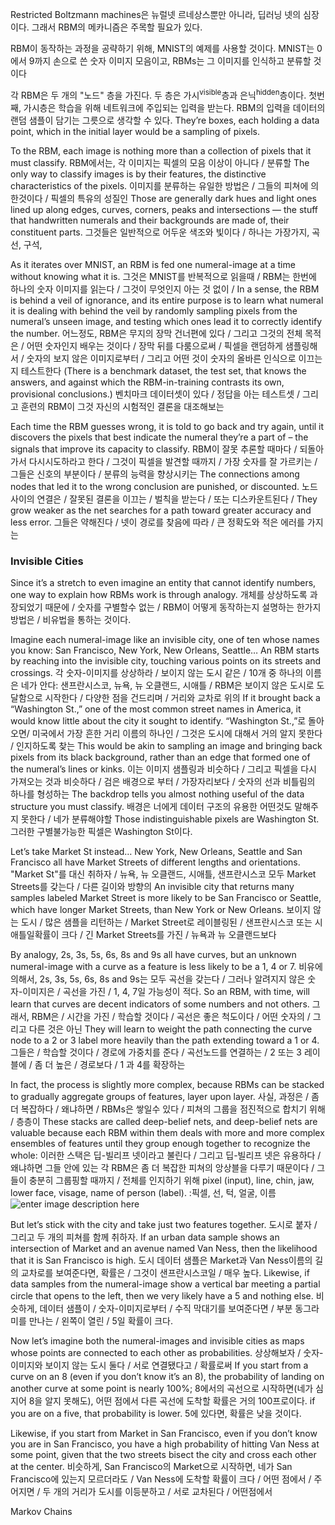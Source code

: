
Restricted Boltzmann machines은 뉴럴넷 르네상스뿐만 아니라, 딥러닝 넷의 심장이다. 그래서 RBM의 메카니즘은 주목할 필요가 있다.

RBM이 동작하는 과정을 공략하기 위해, MNIST의 예제를 사용할 것이다. MNIST는 0에서 9까지 손으로 쓴 숫자 이미지 모음이고, RBMs는 그 이미지를 인식하고 분류할 것이다

각 RBM은 두 개의 "노드" 층을 가진다. 두 층은 가시<sup>visible</sup>층과 은닉<sup>hidden</sup>층이다. 첫번째, 가시층은 학습을 위해 네트워크에 주입되는 입력을 받는다. RBM의 입력을 데이터의 랜덤 샘플이 담기는 그릇으로 생각할 수 있다. They’re boxes, each holding a data point, which in the initial layer would be a sampling of pixels.

To the RBM, each image is nothing more than a collection of pixels that it must classify. 
RBM에서는, 각 이미지는 픽셀의 모음 이상이 아니다 / 분류할
The only way to classify images is by their features, the distinctive characteristics of the pixels. 
이미지를 분류하는 유일한 방법은 / 그들의 피쳐에 의한것이다 / 픽셀의 특유의 성질인
Those are generally dark hues and light ones lined up along edges, curves, corners, peaks and intersections — the stuff that handwritten numerals and their backgrounds are made of, their constituent parts.
그것들은 일반적으로 어두운 색조와 빛이다 / 하나는 가장가지, 곡선, 구석, 

As it iterates over MNIST, an RBM is fed one numeral-image at a time without knowing what it is. 
그것은 MNIST를 반복적으로 읽을때 / RBM는 한번에 하나의 숫자 이미지를 읽는다 / 그것이 무엇인지 아는 것 없이 /
In a sense, the RBM is behind a veil of ignorance, and its entire purpose is to learn what numeral it is dealing with behind the veil by randomly sampling pixels from the numeral’s unseen image, and testing which ones lead it to correctly identify the number. 
어느정도,  RBM은 무지의 장막 건너편에 있다 / 그리고 그것의 전체 목적은 / 어떤 숫자인지 배우는 것이다 / 장막 뒤를 다룸으로써 / 픽셀을 랜덤하게 샘플링해서 / 숫자의 보지 않은 이미지로부터 / 그리고 어떤 것이 숫자의 올바른 인식으로 이끄는지 테스트한다
(There is a benchmark dataset, the test set, that knows the answers, and against which the RBM-in-training contrasts its own, provisional conclusions.)
벤치마크 데이터셋이 있다 / 정답을 아는 테스트셋 / 그리고 훈련의 RBM이 그것 자신의 시험적인 결론을 대조해보는 

Each time the RBM guesses wrong, it is told to go back and try again, until it discovers the pixels that best indicate the numeral they’re a part of – the signals that improve its capacity to classify. 
RBM이 잘못 추론할 때마다 / 되돌아 가서 다시시도하라고 한다 / 그것이 픽셀을 발견할 때까지 / 가장 숫자를 잘 가르키는 / 그들은 신호의 부분이다 / 분류의 능력을 향상시키는 
The connections among nodes that led it to the wrong conclusion are punished, or discounted. 
노드 사이의 연결은 / 잘못된 결론을 이끄는 / 벌칙을 받는다 / 또는 디스카운트된다 /
They grow weaker as the net searches for a path toward greater accuracy and less error.
그들은 약해진다 / 넷이 경로를 찾음에 따라 / 큰 정확도와 적은 에러를 가지는

### Invisible Cities
Since it’s a stretch to even imagine an entity that cannot identify numbers, one way to explain how RBMs work is through analogy.
개체를 상상하도록 과장되었기 때문에 / 숫자를 구별할수 없는 / RBM이 어떻게 동작하는지 설명하는 한가지 방법은 / 비유법을 통하는 것이다.

Imagine each numeral-image like an invisible city, one of ten whose names you know: San Francisco, New York, New Orleans, Seattle… An RBM starts by reaching into the invisible city, touching various points on its streets and crossings. 
각 숫자-이미지를 상상하라 / 보이지 않는 도시 같은 / 10개 중 하나의 이름은 네가 안다: 샌프란시스코, 뉴욕, 뉴 오클랜드, 시애틀 / RBM은 보이지 않은 도시로 도달함으로 시작한다 / 다양한 점을 건드리며 / 거리와 교차로 위의
If it brought back a “Washington St.,” one of the most common street names in America, it would know little about the city it sought to identify. 
“Washington St.,”로 돌아오면/ 미국에서 가장 흔한 거리 이름의 하나인 / 그것은 도시에 대해서 거의 알지 못한다 /  인지하도록 찾는 
This would be akin to sampling an image and bringing back pixels from its black background, rather than an edge that formed one of the numeral’s lines or kinks. 
이는 이미지 샘플링과 비슷하다 / 그리고 픽셀을 다시 가져오는 것과 비슷하다 / 검은 배경으로 부터 / 가장자리보다 / 숫자의 선과 비틀림의 하나를 형성하는 
The backdrop tells you almost nothing useful of the data structure you must classify. 
배경은 너에게 데이터 구조의 유용한 어떤것도 말해주지 못한다 / 네가 분류해야할 
Those indistinguishable pixels are Washington St.
그러한 구별불가능한 픽셀은 Washington St이다.

Let’s take Market St instead… New York, New Orleans, Seattle and San Francisco all have Market Streets of different lengths and orientations.
"Market St"를 대신 취하자 / 뉴욕, 뉴 오클랜드, 시애틀, 샌프란시스코 모두  Market Streets를 갖는다 / 다른 길이와 방향의 
 An invisible city that returns many samples labeled Market Street is more likely to be San Francisco or Seattle, which have longer Market Streets, than New York or New Orleans.
보이지 않는 도시 / 많은 샘플을 리턴하는 / Market Street로 레이블링된 / 샌프란시스코 또는 시애틀일확률이 크다 / 긴 Market Streets를 가진 / 뉴욕과 뉴 오클랜드보다

By analogy, 2s, 3s, 5s, 6s, 8s and 9s all have curves, but an unknown numeral-image with a curve as a feature is less likely to be a 1, 4 or 7. 
비유에 의해서, 2s, 3s, 5s, 6s, 8s and 9s는 모두 곡선을 갖는다 / 그러나 알려지지 않은 숫자-이미지은 / 곡선을 가진 / 1, 4, 7일 가능성이 적다. 
So an RBM, with time, will learn that curves are decent indicators of some numbers and not others. 
그래서, RBM은 / 시간을 가진 / 학습할 것이다 / 곡선은 좋은 척도이다 / 어떤 숫자의 / 그리고 다른 것은 아닌 
They will learn to weight the path connecting the curve node to a 2 or 3 label more heavily than the path extending toward a 1 or 4.
그들은 / 학습할 것이다 / 경로에 가중치를 준다 / 곡선노드를 연결하는 / 2 또는 3 레이블에 / 좀 더 높은 / 경로보다 / 1 과 4를 확장하는 

In fact, the process is slightly more complex, because RBMs can be stacked to gradually aggregate groups of features, layer upon layer. 
사실, 과정은 / 좀 더 복잡하다 / 왜냐하면 / RBMs은 쌓일수 있다 / 피쳐의 그룹을 점진적으로 합치기 위해 / 층층이
These stacks are called deep-belief nets, and deep-belief nets are valuable because each RBM within them deals with more and more complex ensembles of features until they group enough together to recognize the whole:
이러한 스택은 딥-빌리프 넷이라고 불린다 / 그리고 딥-빌리프 넷은 유용하다 / 왜냐하면 그들 안에 있는 각 RBM은 좀 더 복잡한 피쳐의 앙상블을 다루기 때문이다 / 그들이 충분히 그룹핑할 때까지 / 전체를 인지하기 위해 
 pixel (input), line, chin, jaw, lower face, visage, name of person (label).
:픽셀, 선, 턱, 얼굴, 이름 
![enter image description here](http://deeplearning4j.org/img/feature_hierarchy.png)

But let’s stick with the city and take just two features together. 
도시로 붙자 / 그리고 두 개의 피쳐를 함께 취하자.
If an urban data sample shows an intersection of Market and an avenue named Van Ness, then the likelihood that it is San Francisco is high. 
도시 데이터 샘플은 Market과 Van Ness이름의 길의 교차로를 보여준다면, 확률은 / 그것이 샌프란시스코일 / 매우 높다.
Likewise, if data samples from the numeral-image show a vertical bar meeting a partial circle that opens to the left, then we very likely have a 5 and nothing else.
비슷하게, 데이터 샘플이 / 숫자-이미지로부터 / 수직 막대기를 보여준다면 / 부분 동그라미를 만나는 / 왼쪽이 열린 / 5일 확률이 크다. 

Now let’s imagine both the numeral-images and invisible cities as maps whose points are connected to each other as probabilities. 
상상해보자 / 숫자-이미지와 보이지 않는 도시 둘다 / 서로 연결됐다고 / 확률로써
If you start from a curve on an 8 (even if you don’t know it’s an 8), the probability of landing on another curve at some point is nearly 100%;
8에서의 곡선으로 시작하면(네가 심지어 8을 알지 못해도), 어떤 점에서 다른 곡선에 도착할 확률은 거의 100프로이다.
 if you are on a five, that probability is lower.
 5에 있다면, 확률은 낮을 것이다.

Likewise, if you start from Market in San Francisco, even if you don’t know you are in San Francisco, you have a high probability of hitting Van Ness at some point, given that the two streets bisect the city and cross each other at the center.
비슷하게, San Francisco의 Market으로 시작하면, 네가 San Francisco에 있는지 모르더라도 / Van Ness에 도착할 확률이 크다 / 어떤 점에서 / 주어지면 / 두 개의 거리가 도시를 이등분하고 / 서로 교차된다 / 어떤점에서 

Markov Chains
